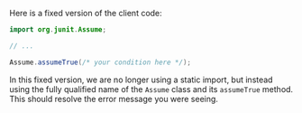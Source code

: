 Here is a fixed version of the client code:
```java
import org.junit.Assume;

// ...

Assume.assumeTrue(/* your condition here */);
```
In this fixed version, we are no longer using a static import, but instead using the fully qualified name of the `Assume` class and its `assumeTrue` method. This should resolve the error message you were seeing.